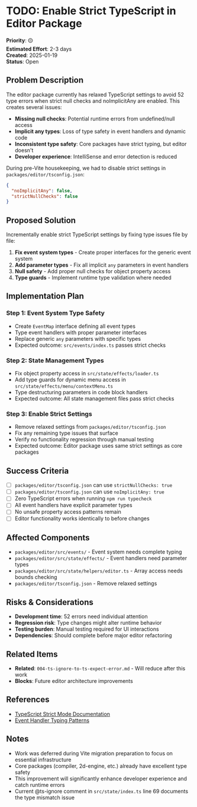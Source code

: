 # TODO: Enable Strict TypeScript in Editor Package

**Priority**: 🟡  
**Estimated Effort**: 2-3 days  
**Created**: 2025-01-19  
**Status**: Open  

## Problem Description

The editor package currently has relaxed TypeScript settings to avoid 52 type errors when strict null checks and noImplicitAny are enabled. This creates several issues:

- **Missing null checks**: Potential runtime errors from undefined/null access
- **Implicit any types**: Loss of type safety in event handlers and dynamic code
- **Inconsistent type safety**: Core packages have strict typing, but editor doesn't
- **Developer experience**: IntelliSense and error detection is reduced

During pre-Vite housekeeping, we had to disable strict settings in `packages/editor/tsconfig.json`:
```json
{
  "noImplicitAny": false,
  "strictNullChecks": false
}
```

## Proposed Solution

Incrementally enable strict TypeScript settings by fixing type issues file by file:

1. **Fix event system types** - Create proper interfaces for the generic event system
2. **Add parameter types** - Fix all implicit `any` parameters in event handlers  
3. **Null safety** - Add proper null checks for object property access
4. **Type guards** - Implement runtime type validation where needed

## Implementation Plan

### Step 1: Event System Type Safety
- Create `EventMap` interface defining all event types
- Type event handlers with proper parameter interfaces
- Replace generic `any` parameters with specific types
- Expected outcome: `src/events/index.ts` passes strict checks

### Step 2: State Management Types
- Fix object property access in `src/state/effects/loader.ts`
- Add type guards for dynamic menu access in `src/state/effects/menu/contextMenu.ts`
- Type destructuring parameters in code block handlers
- Expected outcome: All state management files pass strict checks

### Step 3: Enable Strict Settings
- Remove relaxed settings from `packages/editor/tsconfig.json`
- Fix any remaining type issues that surface
- Verify no functionality regression through manual testing
- Expected outcome: Editor package uses same strict settings as core packages

## Success Criteria

- [ ] `packages/editor/tsconfig.json` can use `strictNullChecks: true`
- [ ] `packages/editor/tsconfig.json` can use `noImplicitAny: true`
- [ ] Zero TypeScript errors when running `npm run typecheck`
- [ ] All event handlers have explicit parameter types
- [ ] No unsafe property access patterns remain
- [ ] Editor functionality works identically to before changes

## Affected Components

- `packages/editor/src/events/` - Event system needs complete typing
- `packages/editor/src/state/effects/` - Event handlers need parameter types
- `packages/editor/src/state/helpers/editor.ts` - Array access needs bounds checking
- `packages/editor/tsconfig.json` - Remove relaxed settings

## Risks & Considerations

- **Development time**: 52 errors need individual attention
- **Regression risk**: Type changes might alter runtime behavior
- **Testing burden**: Manual testing required for UI interactions
- **Dependencies**: Should complete before major editor refactoring

## Related Items

- **Related**: `004-ts-ignore-to-ts-expect-error.md` - Will reduce after this work
- **Blocks**: Future editor architecture improvements

## References

- [TypeScript Strict Mode Documentation](https://www.typescriptlang.org/docs/handbook/strict.html)
- [Event Handler Typing Patterns](https://www.typescriptlang.org/docs/handbook/2/functions.html)

## Notes

- Work was deferred during Vite migration preparation to focus on essential infrastructure
- Core packages (compiler, 2d-engine, etc.) already have excellent type safety
- This improvement will significantly enhance developer experience and catch runtime errors
- Current @ts-ignore comment in `src/state/index.ts` line 69 documents the type mismatch issue 